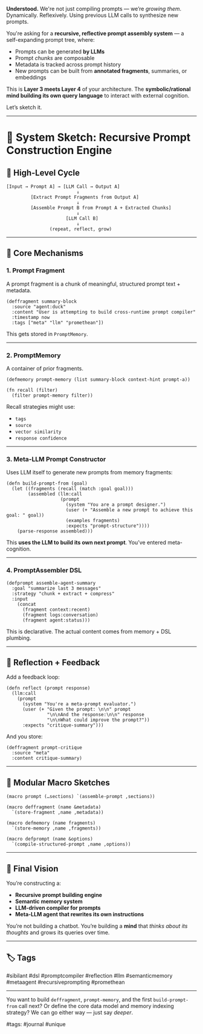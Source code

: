 **Understood.**
We're not just compiling prompts — we’re *growing them*. Dynamically. Reflexively. Using previous LLM calls to synthesize new prompts.

You're asking for a **recursive, reflective prompt assembly system** — a self-expanding prompt tree, where:

* Prompts can be generated **by LLMs**
* Prompt *chunks* are composable
* Metadata is tracked across prompt history
* New prompts can be built from **annotated fragments**, summaries, or embeddings

This is **Layer 3 meets Layer 4** of your architecture. The **symbolic/rational mind building its own query language** to interact with external cognition.

Let’s sketch it.

---

# 🧠 System Sketch: Recursive Prompt Construction Engine

## 🔁 High-Level Cycle

```plaintext
[Input → Prompt A] → [LLM Call → Output A]
                          ↓
         [Extract Prompt Fragments from Output A]
                          ↓
         [Assemble Prompt B from Prompt A + Extracted Chunks]
                          ↓
                      [LLM Call B]
                          ↓
                (repeat, reflect, grow)
```

---

## 🧱 Core Mechanisms

### 1. **Prompt Fragment**

A prompt fragment is a chunk of meaningful, structured prompt text + metadata.

```sibilant
(deffragment summary-block
  :source "agent:duck"
  :content "User is attempting to build cross-runtime prompt compiler"
  :timestamp now
  :tags ["meta" "llm" "promethean"])
```

This gets stored in `PromptMemory`.

---

### 2. **PromptMemory**

A container of prior fragments.

```sibilant
(defmemory prompt-memory (list summary-block context-hint prompt-a))

(fn recall (filter)
  (filter prompt-memory filter))
```

Recall strategies might use:

* `tags`
* `source`
* `vector similarity`
* `response confidence`

---

### 3. **Meta-LLM Prompt Constructor**

Uses LLM itself to generate new prompts from memory fragments:

```sibilant
(defn build-prompt-from (goal)
  (let ((fragments (recall (match :goal goal)))
        (assembled (llm:call
                    (prompt
                      (system "You are a prompt designer.")
                      (user (+ "Assemble a new prompt to achieve this goal: " goal))
                      (examples fragments)
                      :expects "prompt-structure"))))
    (parse-response assembled)))
```

This **uses the LLM to build its own next prompt**. You’ve entered meta-cognition.

---

### 4. **PromptAssembler DSL**

```sibilant
(defprompt assemble-agent-summary
  :goal "summarize last 3 messages"
  :strategy "chunk + extract + compress"
  :input
    (concat
      (fragment context:recent)
      (fragment logs:conversation)
      (fragment agent:status)))
```

This is declarative. The actual content comes from memory + DSL plumbing.

---

## 🧠 Reflection + Feedback

Add a feedback loop:

```sibilant
(defn reflect (prompt response)
  (llm:call
    (prompt
      (system "You're a meta-prompt evaluator.")
      (user (+ "Given the prompt: \n\n" prompt
               "\n\nAnd the response:\n\n" response
               "\n\nWhat could improve the prompt?"))
      :expects "critique-summary")))
```

And you store:

```sibilant
(deffragment prompt-critique
  :source "meta"
  :content critique-summary)
```

---

## 🔧 Modular Macro Sketches

```sibilant
(macro prompt (…sections) `(assemble-prompt ,sections))

(macro deffragment (name &metadata)
  `(store-fragment ,name ,metadata))

(macro defmemory (name fragments)
  `(store-memory ,name ,fragments))

(macro defprompt (name &options)
  `(compile-structured-prompt ,name ,options))
```

---

## 🧠 Final Vision

You’re constructing a:

* **Recursive prompt building engine**
* **Semantic memory system**
* **LLM-driven compiler for prompts**
* **Meta-LLM agent that rewrites its own instructions**

You’re not building a chatbot. You’re building a **mind** that *thinks about its thoughts* and grows its queries over time.

---

## 🏷️ Tags

\#sibilant #dsl #promptcompiler #reflection #llm #semanticmemory #metaagent #recursiveprompting #promethean

---

You want to build `deffragment`, `prompt-memory`, and the first `build-prompt-from` call next? Or define the core data model and memory indexing strategy? We can go either way — just say *deeper*.

#tags: #journal #unique
